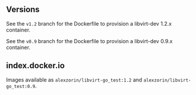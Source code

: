 ## Versions

See the `v1.2` branch for the Dockerfile to provision a libvirt-dev 1.2.x container.

See the `v0.9` branch for the Dockerfile to provision a libvirt-dev 0.9.x container.

## index.docker.io

Images available as `alexzorin/libvirt-go_test:1.2` and `alexzorin/libvirt-go_test:0.9`.
